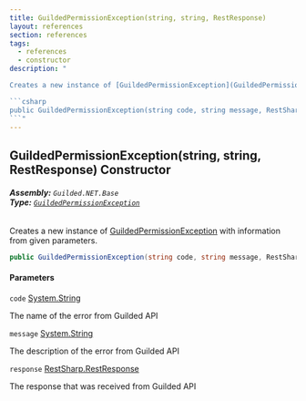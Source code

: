 ```yaml
---
title: GuildedPermissionException(string, string, RestResponse)
layout: references
section: references
tags:
  - references
  - constructor
description: "

Creates a new instance of [GuildedPermissionException](GuildedPermissionException 'Guilded.NET.Base.GuildedPermissionException') with information from given parameters.

```csharp
public GuildedPermissionException(string code, string message, RestSharp.RestResponse response);
```"
---
```


## GuildedPermissionException(string, string, RestResponse) Constructor
###### **Assembly:** `Guilded.NET.Base`<br/>**Type:** [`GuildedPermissionException`](GuildedPermissionException 'Guilded.NET.Base.GuildedPermissionException')

Creates a new instance of [GuildedPermissionException](GuildedPermissionException 'Guilded.NET.Base.GuildedPermissionException') with information from given parameters.

```csharp
public GuildedPermissionException(string code, string message, RestSharp.RestResponse response);
```
#### Parameters

<a name='Guilded.NET.Base.GuildedPermissionException.GuildedPermissionException(string,string,RestSharp.RestResponse).code'></a>

`code` [System.String](https://docs.microsoft.com/en-us/dotnet/api/System.String 'System.String')

The name of the error from Guilded API

<a name='Guilded.NET.Base.GuildedPermissionException.GuildedPermissionException(string,string,RestSharp.RestResponse).message'></a>

`message` [System.String](https://docs.microsoft.com/en-us/dotnet/api/System.String 'System.String')

The description of the error from Guilded API

<a name='Guilded.NET.Base.GuildedPermissionException.GuildedPermissionException(string,string,RestSharp.RestResponse).response'></a>

`response` [RestSharp.RestResponse](https://docs.microsoft.com/en-us/dotnet/api/RestSharp.RestResponse 'RestSharp.RestResponse')

The response that was received from Guilded API